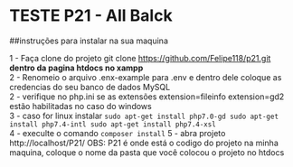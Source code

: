 # TESTE P21 - All Balck

##instruções para instalar na sua maquina

1 - Faça clone do projeto git clone https://github.com/Felipe118/p21.git <strong>dentro da pagina htdocs no xampp</strong> <br>
2 - Renomeio o arquivo .enx-example para .env e dentro dele coloque as credencias do seu banco de dados MySQL <br>
2 - verifique no php.ini se as extensões extension=fileinfo extension=gd2 estão habilitadas no caso do windows <br>
3 - caso for linux instalar ```sudo apt-get install php7.0-gd sudo apt-get install php7.4-intl sudo apt-get install php7.4-xsl``` <br>
4 - execulte o comando ``` composer install ```
5 - abra projeto http://localhost/P21/  OBS: P21 é onde está o codigo do projeto na minha maquina, coloque o nome da pasta que você colocou o projeto no htdocs <br>
